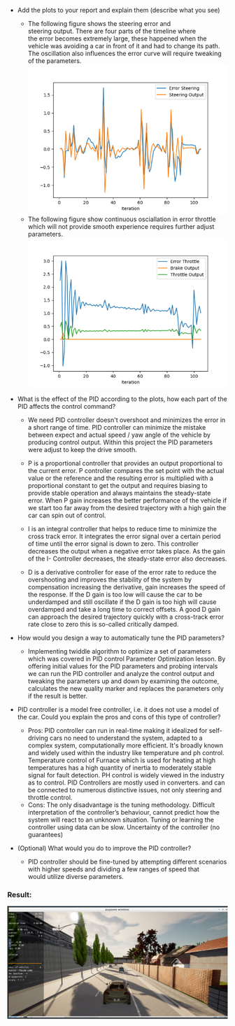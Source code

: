 * Add the plots to your report and explain them (describe what you see)  
  - The following figure shows the steering error and steering output. There are four parts of the timeline where the error becomes extremely large, these happened when the vehicle was avoiding a car in front of it and had to change its path. The oscillation also influences the error curve will require tweaking of the parameters.  
![](./screenshots/Figure_1.png)  
  - The following figure show continuous osciallation in error throttle which will not provide smooth experience requires further adjust parameters.  
![](./screenshots/Figure_2.png)  
* What is the effect of the PID according to the plots, how each part of the PID affects the control command?    
  - We need PID controller doesn't overshoot and minimizes the error in a short range of time. PID controller can minimize the mistake between expect and actual speed / yaw angle of the vehicle by producing control output. Within this project the PID parameters were adjust to keep the drive smooth. 
  
  - P is a proportional controller that provides an output proportional to the current error. P controller compares the set point with the actual value or the reference and the resulting error is multiplied with a proportional constant to get the output and requires biasing to provide stable operation and always maintains the steady-state error.  When P gain increases the better performance of the vehicle if we start too far away from the desired trajectory with a high gain the car can spin out of control.
  - I is an integral controller that helps to reduce time to minimize the cross track error. It integrates the error signal over a certain period of time until the error signal is down to zero. This controller decreases the output when a negative error takes place. As the gain of the I- Controller decreases, the steady-state error also decreases.
  - D is a derivative controller for ease of the error rate to reduce the overshooting and improves the stability of the system by compensation increasing the derivative, gain increases the speed of the response. If the D gain is too low will cause the car to be underdamped and still oscillate if the D gain is too high will cause overdamped and take a long time to correct offsets. A good D gain can approach the desired trajectory quickly with a cross-track error rate close to zero this is so-called critically damped.     
     
* How would you design a way to automatically tune the PID parameters?
  - Implementing twiddle algorithm to optimize a set of  parameters which was covered in PID control Parameter Optimization lesson. By offering initial values for the PID parameters and probing intervals we can run the PID controller and analyze the control output and tweaking the parameters up and down by examining the outcome, calculates the new quality marker and replaces the parameters only if the result is better.

* PID controller is a model free controller, i.e. it does not use a model of the car. Could you explain the pros and cons of this type of controller?   
  - Pros: PID controller can run in real-time making it idealized for self-driving cars no need to understand the system, adapted to a complex system, computationally more efficient. It's broadly known and widely used within the industry like temperature and ph control. Temperature control of Furnace which is used for heating at high temperatures has a high quantity of inertia to moderately stable signal for fault detection. PH control is widely viewed in the industry as to control.
PID Controllers are mostly used in converters. and can be connected to numerous distinctive issues, not only steering and throttle control. 
  - Cons: The only disadvantage is the tuning methodology. Difficult interpretation of the controller’s behaviour, cannot predict how the system will react to an unknown situation. Tuning or learning the controller using data can be slow. Uncertainty of the controller (no guarantees)  
* (Optional) What would you do to improve the PID controller?   
  - PID controller should be fine-tuned by attempting different scenarios with higher speeds and dividing a few ranges of speed that would utilize diverse parameters.  

### Result:    
![](./screenshots/Step1.png)  



